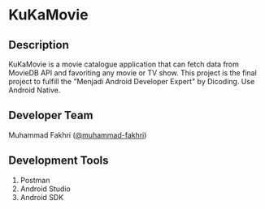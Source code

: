# KuKaMovie

## Description
KuKaMovie is a movie catalogue application that can fetch data from MovieDB API and favoriting any movie or TV show. This project is the final project to fulfill the "Menjadi Android Developer Expert" by Dicoding. Use Android Native.

## Developer Team
Muhammad Fakhri ([@muhammad-fakhri](https://github.com/muhammad-fakhri))

## Development Tools
1. Postman
2. Android Studio
3. Android SDK

